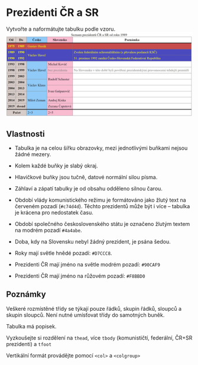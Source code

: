 # Prezidenti ČR a SR
Vytvořte a naformátujte tabulku podle vzoru.
![Náhled tabulky](./prezidenti.jpg)

## Vlastnosti
* Tabulka je na celou šířku obrazovky, mezi jednotlivými buňkami nejsou žádné mezery.
* Kolem každé buňky je slabý okraj.
* Hlavičkové buňky jsou tučně, datové normální silou písma.
* Záhlaví a zápatí tabulky je od obsahu odděleno silnou čarou.

* Období vlády komunistického režimu je formátováno jako žlutý text na červeném pozadí (``#c74d4d``). Těchto prezidentů může být i více – tabulka je krácena pro nedostatek času.
* Období společného československého státu je označeno žlutým textem na modrém pozadí ``#4a4abe``.
* Doba, kdy na Slovensku nebyl žádný prezident, je psána šedou.
* Roky mají světle hnědé pozadí: ``#D7CCC8``.
* Prezidenti ČR mají jméno na světle modrém pozadí: ``#90CAF9``
* Prezidenti ČR mají jméno na růžovém pozadí: ``#F8BBD0``

## Poznámky
Veškeré rozmístěné třídy se týkají pouze řádků, skupin řádků, sloupců a skupin sloupců. Není nutné umísťovat třídy do samotných buněk.

Tabulka má popisek.

Vyzkoušejte si rozdělení na ``thead``, více ``tbody`` (komunističtí, federální, ČR+SR prezidenti) a ``tfoot``

Vertikální formát provádějte pomocí ``<col>`` a ``<colgroup>``

